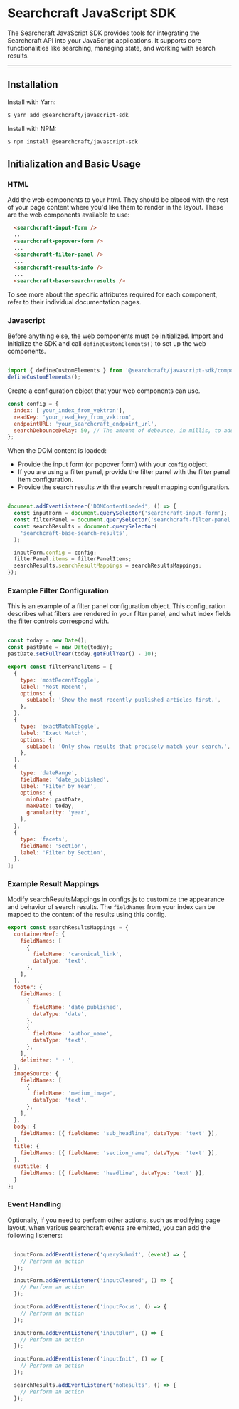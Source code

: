 # Searchcraft JavaScript SDK

The Searchcraft JavaScript SDK provides tools for integrating the Searchcraft API into your JavaScript applications. It supports core functionalities like searching, managing state, and working with search results.

---

## Installation
Install with Yarn:

```bash
$ yarn add @searchcraft/javascript-sdk
```

Install with NPM:

```bash
$ npm install @searchcraft/javascript-sdk
```
## Initialization and Basic Usage

### HTML
Add the web components to your html. They should be placed with the rest of your page content where you'd like them to render in the layout. These are the web components available to use:
```html
  <searchcraft-input-form />
  ..
  <searchcraft-popover-form />
  ...
  <searchcraft-filter-panel />
  ...
  <searchcraft-results-info />
  ...
  <searchcraft-base-search-results />

```
To see more about the specific attributes required for each component, refer to their individual documentation pages.


### Javascript
Before anything else, the web components must be initialized. Import and Initialize the SDK and call `defineCustomElements()` to set up the web components.

```js

import { defineCustomElements } from '@searchcraft/javascript-sdk/components';
defineCustomElements();

```

Create a configuration object that your web components can use.
```jsx
const config = {
  index: ['your_index_from_vektron'],
  readKey: 'your_read_key_from_vektron',
  endpointURL: 'your_searchcraft_endpoint_url',
  searchDebounceDelay: 50, // The amount of debounce, in millis, to add to search requests (optional)
};
```
When the DOM content is loaded:
- Provide the input form (or popover form) with your `config` object. 
- If you are using a filter panel, provide the filter panel with the filter panel item configuration.
- Provide the search results with the search result mapping configuration.

```js

document.addEventListener('DOMContentLoaded', () => {
  const inputForm = document.querySelector('searchcraft-input-form');
  const filterPanel = document.querySelector('searchcraft-filter-panel');
  const searchResults = document.querySelector(
    'searchcraft-base-search-results',
  );

  inputForm.config = config;
  filterPanel.items = filterPanelItems;
  searchResults.searchResultMappings = searchResultsMappings;
});


```

### Example Filter Configuration
This is an example of a filter panel configuration object. This configuration describes what filters are rendered in your filter panel, and what index fields the filter controls correspond with.

```jsx

const today = new Date();
const pastDate = new Date(today);
pastDate.setFullYear(today.getFullYear() - 10);

export const filterPanelItems = [
  {
    type: 'mostRecentToggle',
    label: 'Most Recent',
    options: {
      subLabel: 'Show the most recently published articles first.',
    },
  },
  {
    type: 'exactMatchToggle',
    label: 'Exact Match',
    options: {
      subLabel: 'Only show results that precisely match your search.',
    },
  },
  {
    type: 'dateRange',
    fieldName: 'date_published',
    label: 'Filter by Year',
    options: {
      minDate: pastDate,
      maxDate: today,
      granularity: 'year',
    },
  },
  {
    type: 'facets',
    fieldName: 'section',
    label: 'Filter by Section',
  },
];
```

### Example Result Mappings
Modify searchResultsMappings in configs.js to customize the appearance and behavior of search results. The `fieldNames` from your index can be mapped to the content of the results using this config.

```jsx
export const searchResultsMappings = {
  containerHref: {
    fieldNames: [
      {
        fieldName: 'canonical_link',
        dataType: 'text',
      },
    ],
  },
  footer: {
    fieldNames: [
      {
        fieldName: 'date_published',
        dataType: 'date',
      },
      {
        fieldName: 'author_name',
        dataType: 'text',
      },
    ],
    delimiter: ' • ',
  },
  imageSource: {
    fieldNames: [
      {
        fieldName: 'medium_image',
        dataType: 'text',
      },
    ],
  },
  body: {
    fieldNames: [{ fieldName: 'sub_headline', dataType: 'text' }],
  },
  title: {
    fieldNames: [{ fieldName: 'section_name', dataType: 'text' }],
  },
  subtitle: {
    fieldNames: [{ fieldName: 'headline', dataType: 'text' }],
  }
};
```

### Event Handling
Optionally, if you need to perform other actions, such as modifying page layout, when various searchcraft events are emitted, you can add the following listeners:

```jsx

  inputForm.addEventListener('querySubmit', (event) => {
    // Perform an action
  });

  inputForm.addEventListener('inputCleared', () => {
    // Perform an action
  });

  inputForm.addEventListener('inputFocus', () => {
    // Perform an action
  });

  inputForm.addEventListener('inputBlur', () => {
    // Perform an action
  });

  inputForm.addEventListener('inputInit', () => {
    // Perform an action
  });

  searchResults.addEventListener('noResults', () => {
    // Perform an action
  });
  ```